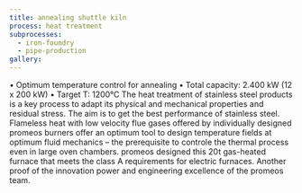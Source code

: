 ```yaml
---
title: annealing shuttle kiln
process: heat treatment
subprocesses:
  - iron-foundry
  - pipe-production
gallery:
---
```


• Optimum temperature control for annealing • Total capacity: 2.400 kW (12 x 200 kW) • Target T: 1200°C  The heat treatment of stainless steel products is a key process to adapt its physical and mechanical properties and residual stress. The aim is to get the best performance of stainless steel. Flameless heat with low velocity flue gases offered by individually designed promeos burners offer an optimum tool to design temperature fields at optimum fluid mechanics – the prerequisite to controle the thermal process even in large oven chambers. promeos designed this 20t gas-heated furnace that meets the class A requirements for electric furnaces. Another proof of the innovation power and engineering excellence of the promeos team.

